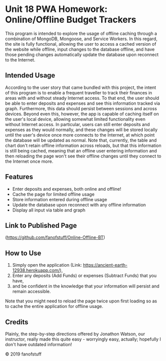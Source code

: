 # Unit 18 PWA Homework: Online/Offline Budget Trackers

This program is intended to explore the usage of offline caching through a combination of MongoDB, Mongoose, and Service Workers. In this regard, the site is fully functional, allowing the user to access a cached version of the website while offline, input changes to the database offline, and have those pending changes automatically update the database upon reconnect to the Internet. 

## Intended Usage

According to the user story that came bundled with this project, the intent of this program is to enable a frequent traveller to track their finances in areas with and without steady Internet access. To that end, the user should be able to enter deposits and expenses and see this information tracked via graph. Furthermore, this data should persist between sessions and across devices. Beyond even this, however, the app is capable of caching itself on the user's local device, allowing somewhat limited functionality even without Internet access. In particular, users can still enter deposits and expenses as they would normally, and these changes will be stored locally until the user's device once more connects to the Internet, at which point the database will be updated as normal. Note that, currently, the table and chart don't retain offline information across reloads, but that this information is still being cached, meaning that an offline user entering information and then reloading the page won't see their offline changes until they connect to the Internet once more. 

## Features

- Enter deposits and expenses, both online and offline!
- Cache the page for limited offline usage
- Store information entered during offline usage 
- Update the database upon reconnect with any offline information
- Display all input via table and graph

## Link to Published Page

(https://github.com/fanofstuff/Online-Offline-BT)


## How to Use

1. Simply open the application (Link: https://ancient-earth-12938.herokuapp.com/), 
2. Enter any deposits (Add Funds) or expenses (Subtract Funds) that you have, 
3. and be confident in the knowledge that your information will persist and remain accessible. 

Note that you might need to reload the page twice upon first loading so as to cache the entire application for offline usage. 

## Credits

Plainly, the step-by-step directions offered by Jonathon Watson, our instructor, really made this quite easy - worryingly easy, actually; hopefully I don't have outdated information! 

© 2019 fanofstuff